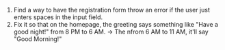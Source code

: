 1. Find a way to have the registration form throw an error if the user just enters spaces in the input field.
2. Fix it so that on the homepage, the greeting says something like "Have a good night!" from 8 PM to 6 AM.
    -> The nfrom 6 AM to 11 AM, it'll say "Good Morning!"